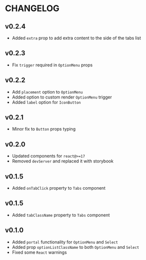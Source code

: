 # CHANGELOG

## v0.2.4
* Added `extra` prop to add extra content to the side of the tabs list

## v0.2.3
* Fix `trigger` required in `OptionMenu` props

## v0.2.2
* Add `placement` option to `OptionMenu`
* Added option to custom render `OptionMenu` trigger
* Added `label` option for `IconButton`

## v0.2.1
* Minor fix to `Button` props typing

## v0.2.0
* Updated components for `react@>=17`
* Removed `devServer` and replaced it with storybook
## v0.1.5
* Added `onTabClick` property to `Tabs` component

## v0.1.5
* Added `tabClassName` property to `Tabs` component

## v0.1.0
* Added `portal` functionality for `OptionMenu` and `Select`
* Added prop `optionListClassName` to both `OptionMenu` and `Select`
* Fixed some `React` warnings